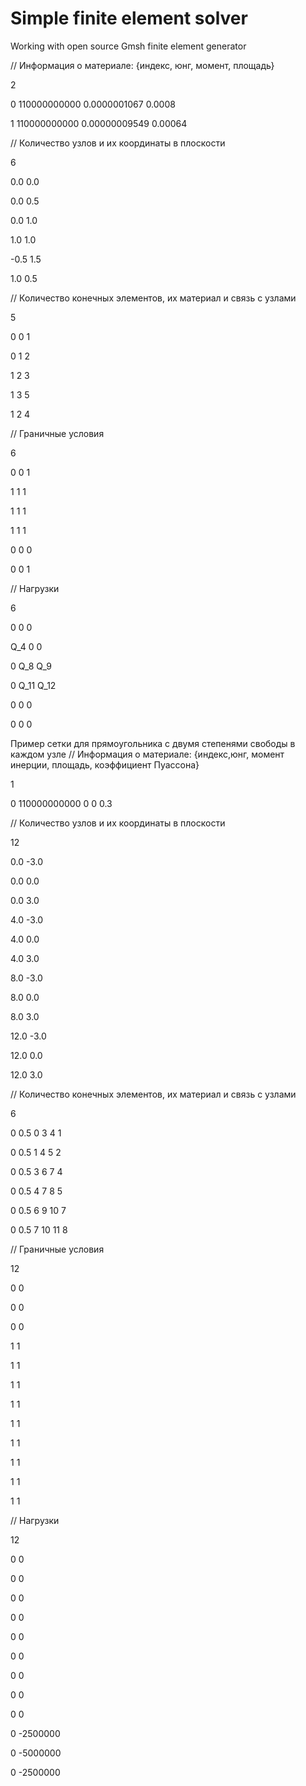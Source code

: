 # Simple finite element solver
Working with open source Gmsh finite element generator 

// Информация о материале: {индекс, юнг, момент, площадь}

2

0 110000000000 0.0000001067 0.0008

1 110000000000 0.00000009549 0.00064

// Количество узлов и их координаты в плоскости

6

0.0 0.0

0.0 0.5

0.0 1.0

1.0 1.0

-0.5 1.5

1.0 0.5

// Количество конечных элементов, их материал и связь с узлами

5

0 0 1

0 1 2

1 2 3

1 3 5

1 2 4

// Граничные условия

6

0 0 1

1 1 1

1 1 1

1 1 1

0 0 0

0 0 1

// Нагрузки

6

0 0 0

Q_4 0 0

0 Q_8 Q_9

0 Q_11 Q_12

0 0 0

0 0 0

Пример сетки для прямоугольника с двумя степенями свободы в каждом узле
// Информация о материале: {индекс,юнг, момент инерции, площадь, коэффициент Пуассона}

1

0 110000000000 0 0 0.3

// Количество узлов и их координаты в плоскости

12

0.0 -3.0

0.0 0.0

0.0 3.0

4.0 -3.0

4.0 0.0

4.0 3.0

8.0 -3.0

8.0 0.0

8.0 3.0

12.0 -3.0

12.0 0.0

12.0 3.0

// Количество конечных элементов, их материал и связь с узлами

6

0 0.5 0 3 4 1

0 0.5 1 4 5 2

0 0.5 3 6 7 4

0 0.5 4 7 8 5

0 0.5 6 9 10 7

0 0.5 7 10 11 8

// Граничные условия

12

0 0

0 0

0 0

1 1

1 1

1 1

1 1

1 1

1 1

1 1

1 1

1 1

// Нагрузки

12

0 0

0 0

0 0

0 0

0 0

0 0

0 0

0 0

0 0

0 -2500000

0 -5000000

0 -2500000